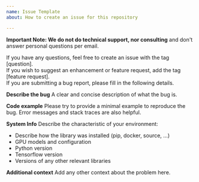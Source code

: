 ```yaml
---
name: Issue Template
about: How to create an issue for this repository

---
```


**Important Note: We do not do technical support, nor consulting** and don't answer personal questions per email.

If you have any questions, feel free to create an issue with the tag [question].  
If you wish to suggest an enhancement or feature request, add the tag [feature request].  
If you are submitting a bug report, please fill in the following details.

**Describe the bug**
A clear and concise description of what the bug is.

**Code example**
Please try to provide a minimal example to reproduce the bug. Error messages and stack traces are also helpful.

**System Info**
Describe the characteristic of your environment:
 * Describe how the library was installed (pip, docker, source, ...)
 * GPU models and configuration
 * Python version
 * Tensorflow version
 * Versions of any other relevant libraries

**Additional context**
Add any other context about the problem here.

